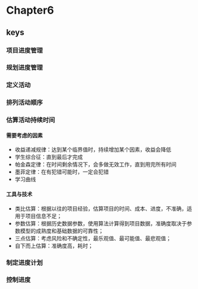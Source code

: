<!--
 * @Author: your name
 * @Date: 2020-09-22 09:19:41
 * @LastEditTime: 2020-09-23 10:18:26
 * @LastEditors: Please set LastEditors
 * @Description: In User Settings Edit
 * @FilePath: \PMP\知识点\Chapter6\index.md
-->

# Chapter6

## keys

### 项目进度管理

### 规划进度管理

### 定义活动

### 排列活动顺序

### 估算活动持续时间

#### 需要考虑的因素

- 收益递减规律：达到某个临界值时，持续增加某个因素，收益会降低
- 学生综合征：直到最后才完成
- 帕金森定律：在时间剩余情况下，会多做无效工作，直到用完所有时间
- 墨菲定律：在有犯错可能时，一定会犯错
- 学习曲线

#### 工具与技术

- 类比估算：根据以往的项目经验，估算项目的时间、成本、进度，不准确，适用于项目信息不足；
- 参数估算：根据历史数据参数，使用算法计算得到项目数据，准确度取决于参数模型的成熟度和基础数据的可靠性；
- 三点估算：考虑风险和不确定性，最乐观值、最可能值、最悲观值；
- 自下而上估算：准确度高，耗时；

### 制定进度计划

### 控制进度
